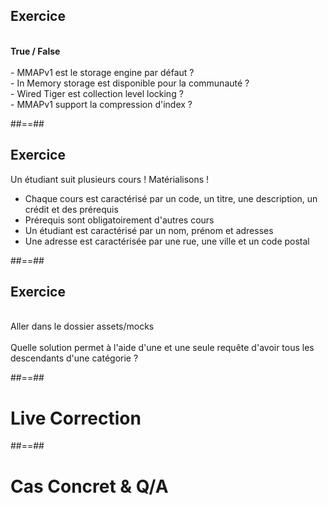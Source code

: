 <!-- .slide: class="sfeir-bg-pink exercice"-->
## Exercice
<br>
<strong>True / False</strong>
<br><br>
- MMAPv1 est le storage engine par défaut ?<br>
- In Memory storage est disponible pour la communauté ?<br>
- Wired Tiger est collection level locking ?<br>
- MMAPv1 support la compression d'index ?

##==##

<!-- .slide: class="sfeir-bg-pink exercice" -->
## Exercice
Un étudiant suit plusieurs cours ! Matérialisons !

 - Chaque cours est caractérisé par un code, un titre, une description, un crédit et des prérequis
 - Prérequis sont obligatoirement d'autres cours
 - Un étudiant est caractérisé par un nom, prénom et adresses
 - Une adresse est caractérisée par une rue, une ville et un code postal


##==##

<!-- .slide: class="sfeir-bg-pink exercice"-->
## Exercice
<br>
Aller dans le dossier assets/mocks
<br><br>
Quelle solution permet à l'aide d'une et une seule requête d'avoir tous les descendants d'une catégorie ?

##==##
<!-- .slide: class="transition-white sfeir-bg-blue"-->
# Live Correction

##==##
<!-- .slide: class="transition-white sfeir-bg-blue"-->
# Cas Concret & Q/A
